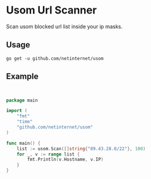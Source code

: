 # Usom Url Scanner
Scan usom blocked url list inside your ip masks.

## Usage

```
go get -u github.com/netinternet/usom
```

## Example

```go


package main

import (
	"fmt"
	"time"
	"github.com/netinternet/usom"
)

func main() {
	list := usom.Scan([]string{"89.43.28.0/22"}, 100)
	for _, v := range list {
		fmt.Println(v.Hostname, v.IP)
	}
}


```
